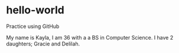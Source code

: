 # hello-world
Practice using GitHub

My name is Kayla, I am 36 with a a BS in Computer Science. I have 2 daughters; Gracie and Delilah. 
